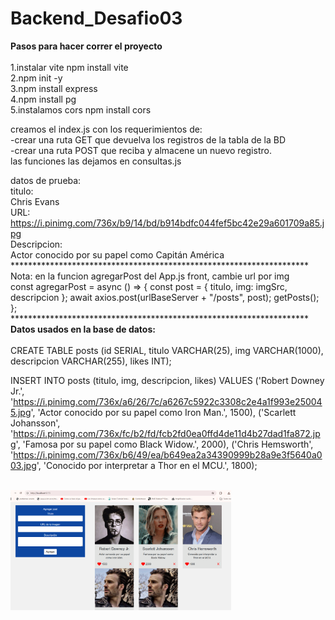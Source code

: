# Backend_Desafio03
__Pasos para hacer correr el proyecto__<br><br>
   1.instalar vite npm install vite<br>
   2.npm init -y<br>
   3.npm install express<br>
   4.npm install pg<br>
   5.instalamos cors npm install cors<br>

creamos el index.js  con los requerimientos de:<br>
-crear una ruta GET que devuelva los registros de la tabla de la BD<br>
-crear una ruta POST que reciba y almacene un nuevo registro.<br>
las funciones las dejamos en consultas.js

datos de prueba:<br>
titulo:<br>
Chris Evans<br>
URL:<br>
https://i.pinimg.com/736x/b9/14/bd/b914bdfc044fef5bc42e29a601709a85.jpg<br>
Descripcion:<br>
Actor conocido por su papel como Capitán América<br>
******************************************************************** <br>
Nota: en la funcion agregarPost del App.js front, cambie url por img<br>
  const agregarPost = async () => {
    const post = { titulo, img: imgSrc, descripcion };
    await axios.post(urlBaseServer + "/posts", post);
    getPosts();
  };<br>******************************************************************** <br>
  __Datos usados en la base de datos:__<br><br>
CREATE TABLE posts (id SERIAL, titulo VARCHAR(25), img VARCHAR(1000),
 descripcion VARCHAR(255), likes INT);<br>

 INSERT INTO posts (titulo, img, descripcion, likes) VALUES
('Robert Downey Jr.', 'https://i.pinimg.com/736x/a6/26/7c/a6267c5922c3308c2e4a1f993e250045.jpg', 'Actor conocido por su papel como Iron Man.', 1500),
('Scarlett Johansson', 'https://i.pinimg.com/736x/fc/b2/fd/fcb2fd0ea0ffd4de11d4b27dad1fa872.jpg', 'Famosa por su papel como Black Widow.', 2000),
('Chris Hemsworth', 'https://i.pinimg.com/736x/b6/49/ea/b649ea2a34390999b28a9e3f5640a003.jpg', 'Conocido por interpretar a Thor en el MCU.', 1800);
<br><br>


<img src="https://github.com/lalotronic/Backend_Desafio03/blob/main/likeme.png" alt="Front likeme" width="70%">

  
